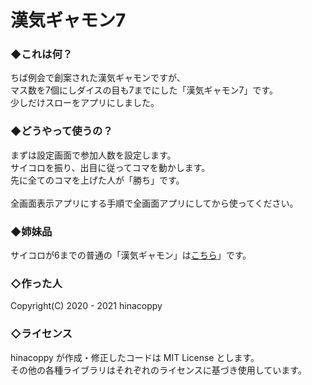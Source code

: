 # 漢気ギャモン7

### ◆これは何？
ちば例会で創案された漢気ギャモンですが、<br>
マス数を7個にしダイスの目も7までにした「漢気ギャモン7」です。<br>
少しだけスローをアプリにしました。

### ◆どうやって使うの？
まずは設定画面で参加人数を設定します。<br>
サイコロを振り、出目に従ってコマを動かします。<br>
先に全てのコマを上げた人が「勝ち」です。<br><br>
全画面表示アプリにする手順で全画面アプリにしてから使ってください。

### ◆姉妹品
サイコロが6までの普通の「漢気ギャモン」は[こちら](https://hinacoppy.github.io/OtokogiGammon/)」です。

### ◇作った人
Copyright(C) 2020 - 2021 hinacoppy

### ◇ライセンス
hinacoppy が作成・修正したコードは MIT License とします。<br>
その他の各種ライブラリはそれぞれのライセンスに基づき使用しています。
